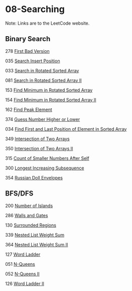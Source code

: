 # 08-Searching
Note: Links are to the LeetCode website.
## Binary Search

278 [First Bad Version](https://leetcode.com/problems/first-bad-version/description/)

035 [Search Insert Position](https://leetcode.com/problems/search-insert-position/description/)

033 [Search in Rotated Sorted Array](https://leetcode.com/problems/search-in-rotated-sorted-array/description/)

081 [Search in Rotated Sorted Array II](https://leetcode.com/problems/search-in-rotated-sorted-array-ii/description/)

153 [Find Minimum in Rotated Sorted Array](https://leetcode.com/problems/find-minimum-in-rotated-sorted-array/description/)

154 [Find Minimum in Rotated Sorted Array II](https://leetcode.com/problems/find-minimum-in-rotated-sorted-array-ii/description/)

162 [Find Peak Element](https://leetcode.com/problems/find-peak-element/description/)

374 [Guess Number Higher or Lower](https://leetcode.com/problems/guess-number-higher-or-lower/)

034 [Find First and Last Position of Element in Sorted Array](https://leetcode.com/problems/find-first-and-last-position-of-element-in-sorted-array/description/)

349 [Intersection of Two Arrays](https://leetcode.com/problems/intersection-of-two-arrays/description/)

350 [Intersection of Two Arrays II](https://leetcode.com/problems/intersection-of-two-arrays-ii/description/)

315 [Count of Smaller Numbers After Self](https://leetcode.com/problems/count-of-smaller-numbers-after-self/description/)

300 [Longest Increasing Subsequence](https://leetcode.com/problems/longest-increasing-subsequence/description/)

354 [Russian Doll Envelopes](https://leetcode.com/problems/russian-doll-envelopes/description/)

## BFS/DFS

200 [Number of Islands](https://leetcode.com/problems/number-of-islands/)

286 [Walls and Gates](https://leetcode.com/problems/walls-and-gates/description/)

130 [Surrounded Regions](https://leetcode.com/problems/surrounded-regions/description/)

339 [Nested List Weight Sum](https://leetcode.com/problems/nested-list-weight-sum/description/)

364 [Nested List Weight Sum II](https://leetcode.com/problems/nested-list-weight-sum-ii/description/)

127 [Word Ladder](https://leetcode.com/problems/word-ladder/description/)

051 [N-Queens](https://leetcode.com/problems/n-queens/)

052 [N-Queens II](https://leetcode.com/problems/n-queens-ii/description/)

126 [Word Ladder II](https://leetcode.com/problems/word-ladder-ii/description/)
